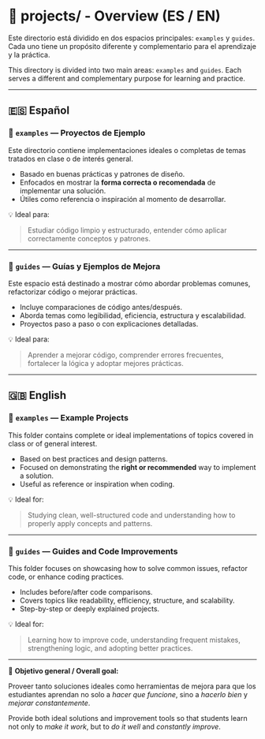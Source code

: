 # 📂 projects/ - Overview (ES / EN)

Este directorio está dividido en dos espacios principales: `examples` y `guides`.
Cada uno tiene un propósito diferente y complementario para el aprendizaje y la práctica.

This directory is divided into two main areas: `examples` and `guides`.
Each serves a different and complementary purpose for learning and practice.

---

## 🇪🇸 Español

### 📁 `examples` — Proyectos de Ejemplo

Este directorio contiene implementaciones ideales o completas de temas tratados en clase o de interés general.

- Basado en buenas prácticas y patrones de diseño.
- Enfocados en mostrar la **forma correcta o recomendada** de implementar una solución.
- Útiles como referencia o inspiración al momento de desarrollar.

💡 Ideal para:

> Estudiar código limpio y estructurado, entender cómo aplicar correctamente conceptos y patrones.

---

### 📁 `guides` — Guías y Ejemplos de Mejora

Este espacio está destinado a mostrar cómo abordar problemas comunes, refactorizar código o mejorar prácticas.

- Incluye comparaciones de código antes/después.
- Aborda temas como legibilidad, eficiencia, estructura y escalabilidad.
- Proyectos paso a paso o con explicaciones detalladas.

💡 Ideal para:

> Aprender a mejorar código, comprender errores frecuentes, fortalecer la lógica y adoptar mejores prácticas.

---

## 🇬🇧 English

### 📁 `examples` — Example Projects

This folder contains complete or ideal implementations of topics covered in class or of general interest.

- Based on best practices and design patterns.
- Focused on demonstrating the **right or recommended** way to implement a solution.
- Useful as reference or inspiration when coding.

💡 Ideal for:

> Studying clean, well-structured code and understanding how to properly apply concepts and patterns.

---

### 📁 `guides` — Guides and Code Improvements

This folder focuses on showcasing how to solve common issues, refactor code, or enhance coding practices.

- Includes before/after code comparisons.
- Covers topics like readability, efficiency, structure, and scalability.
- Step-by-step or deeply explained projects.

💡 Ideal for:

> Learning how to improve code, understanding frequent mistakes, strengthening logic, and adopting better practices.

---

🎯 **Objetivo general / Overall goal:**

Proveer tanto soluciones ideales como herramientas de mejora para que los estudiantes aprendan no solo a _hacer que funcione_, sino a _hacerlo bien_ y _mejorar constantemente_.

Provide both ideal solutions and improvement tools so that students learn not only to _make it work_, but to _do it well_ and _constantly improve_.
